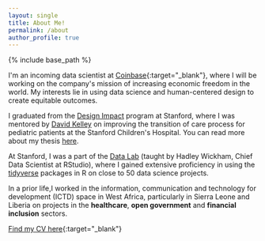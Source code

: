 ```yaml
---
layout: single
title: About Me!
permalink: /about
author_profile: true
---
```


{% include base_path %}

I'm an incoming data scientist at [Coinbase](https://www.coinbase.com/){:target="_blank"}, where I will be working on the company's mission of increasing economic freedom in the world.
My interests lie in using data science and human-centered design to create equitable outcomes.

I graduated from the [Design Impact](http://designimpact.stanford.edu/) program at Stanford, where I was mentored by [David Kelley](https://www.ideo.com/people/david-kelley) on improving the transition of care process for pediatric patients at the Stanford Children's Hospital. You can read more about my thesis [here](http://www.thekiteproject.info/).

At Stanford, I was a part of the [Data Lab](https://datalab.stanford.edu/) (taught by Hadley Wickham, Chief Data Scientist at RStudio), where I gained extensive proficiency in using the [tidyverse](https://www.tidyverse.org/) packages in R on close to 50 data science projects.

In a prior life,I worked in the information, communication and technology for development (ICTD) space in West Africa, particularly in Sierra Leone and Liberia on projects in the **healthcare**, **open government** and **financial
inclusion** sectors.

[Find my CV here](/pdfs/CV_Usman_Khaliq.pdf){:target="_blank"}



























